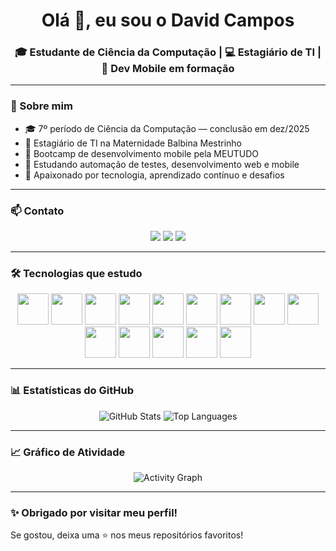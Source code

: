 <h1 align="center">Olá 👋, eu sou o David Campos</h1>
<h3 align="center">🎓 Estudante de Ciência da Computação | 💻 Estagiário de TI | 📱 Dev Mobile em formação</h3>

---

### 📌 Sobre mim

- 🎓 7º período de Ciência da Computação — conclusão em dez/2025
- 💼 Estagiário de TI na Maternidade Balbina Mestrinho
- 📱 Bootcamp de desenvolvimento mobile pela MEUTUDO
- 🧠 Estudando automação de testes, desenvolvimento web e mobile
- 🚀 Apaixonado por tecnologia, aprendizado contínuo e desafios

---

### 📫 Contato

<p align="center">
  <a href="mailto:davi.alencar144@gmail.com"><img src="https://img.shields.io/badge/Gmail-davi.alencar144@gmail.com-red?style=for-the-badge&logo=gmail"></a>
  <a href="https://linkedin.com/in/david-campos-83632a23b"><img src="https://img.shields.io/badge/LinkedIn-David%20Campos-blue?style=for-the-badge&logo=linkedin"></a>
  <a href="https://github.com/davidCamposDev"><img src="https://img.shields.io/badge/GitHub-davidCamposDev-black?style=for-the-badge&logo=github"></a>
</p>

---

### 🛠️ Tecnologias que estudo

<div align="center">
  <img src="https://cdn.jsdelivr.net/gh/devicons/devicon/icons/php/php-original.svg" width="50" />
  <img src="https://cdn.jsdelivr.net/gh/devicons/devicon/icons/python/python-original.svg" width="50" />
  <img src="https://cdn.jsdelivr.net/gh/devicons/devicon/icons/javascript/javascript-original.svg" width="50" />
  <img src="https://cdn.jsdelivr.net/gh/devicons/devicon/icons/nodejs/nodejs-original.svg" width="50" />
  <img src="https://cdn.jsdelivr.net/gh/devicons/devicon/icons/html5/html5-original.svg" width="50" />
  <img src="https://cdn.jsdelivr.net/gh/devicons/devicon/icons/css3/css3-original.svg" width="50" />
  <img src="https://cdn.jsdelivr.net/gh/devicons/devicon/icons/tailwindcss/tailwindcss-plain.svg" width="50" />
  <img src="https://cdn.jsdelivr.net/gh/devicons/devicon/icons/bootstrap/bootstrap-original.svg" width="50" />
  <img src="https://cdn.jsdelivr.net/gh/devicons/devicon/icons/postgresql/postgresql-original.svg" width="50" />
  <img src="https://cdn.jsdelivr.net/gh/devicons/devicon/icons/mysql/mysql-original.svg" width="50" />
  <img src="https://cdn.jsdelivr.net/gh/devicons/devicon/icons/git/git-original.svg" width="50" />
  <img src="https://cdn.jsdelivr.net/gh/devicons/devicon/icons/github/github-original.svg" width="50" />
  <img src="https://cdn.jsdelivr.net/gh/devicons/devicon/icons/c/c-original.svg" width="50" />
  <img src="https://cdn.jsdelivr.net/gh/devicons/devicon/icons/cplusplus/cplusplus-original.svg" width="50" />
</div>

---

### 📊 Estatísticas do GitHub

<p align="center">
  <img src="https://github-readme-stats.vercel.app/api?username=davidCamposDev&show_icons=true&theme=radical" alt="GitHub Stats" />
  <img src="https://github-readme-stats.vercel.app/api/top-langs/?username=davidCamposDev&layout=compact&theme=radical" alt="Top Languages" />
</p>

---

### 📈 Gráfico de Atividade

<p align="center">
  <img src="https://github-readme-activity-graph.cyclic.app/graph?username=davidCamposDev&theme=react-dark" alt="Activity Graph" />
</p>

---

### ✨ Obrigado por visitar meu perfil!

Se gostou, deixa uma ⭐️ nos meus repositórios favoritos!
